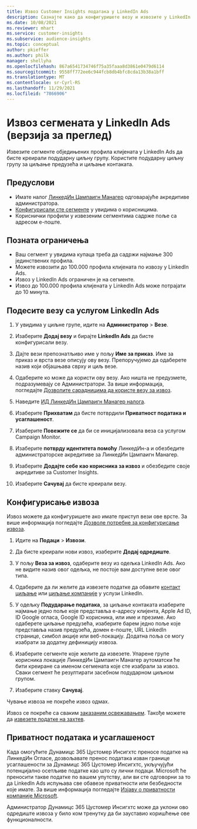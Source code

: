 ```yaml
---
title: Извоз Customer Insights података у LinkedIn Ads
description: Сазнајте како да конфигуришете везу и извозите у LinkedIn Ads.
ms.date: 10/08/2021
ms.reviewer: mhart
ms.service: customer-insights
ms.subservice: audience-insights
ms.topic: conceptual
author: pkieffer
ms.author: philk
manager: shellyha
ms.openlocfilehash: 867a6541734746f75a35faaa8d3861e0479d6114
ms.sourcegitcommit: 9558ff772ee6c944fcb8db4bfc8cda13b38a1bff
ms.translationtype: MT
ms.contentlocale: sr-Cyrl-RS
ms.lasthandoff: 11/29/2021
ms.locfileid: "7866906"
---
```

# <a name="export-segments-to-linkedin-ads-preview"></a>Извоз сегмената у LinkedIn Ads (верзија за преглед)

Извезите сегменте обједињених профила клијената у LinkedIn Ads да бисте креирали подударну циљну групу. Користите подударну циљну групу за циљање предузећа и циљање контаката.

## <a name="prerequisites"></a>Предуслови

-   Имате налог [ЛинкедИн Цампаигн Манагер](https://business.linkedin.com/marketing-solutions/ads) одговарајуће акредитиве администратора.
-   [Конфигурисали сте сегменте](segments.md) у увидима о корисницима.
-   Кориснички профили у извезеним сегментима садрже поље са адресом е-поште.

## <a name="known-limitations"></a>Позната ограничења

- Ваш сегмент у увидима купаца треба да садржи најмање 300 јединствених профила. 
- Можете извозити до 100.000 профила клијената по извозу у LinkedIn Ads.
- Извоз у LinkedIn Ads ограничен је на сегменте.
- Извоз до 100.000 профила клијената у LinkedIn Ads може потрајати до 10 минута. 

## <a name="set-up-the-connection-to-linkedin-ads"></a>Подесите везу са услугом LinkedIn Ads

1. У увидима у циљне групе, идите на **Администратор** > **Везе**.

1. Изаберите **Додај везу** и бирајте **LinkedIn Ads** да бисте конфигурисали везу.

1. Дајте вези препознатљиво име у пољу **Име за приказ**. Име за приказ и врста везе описују ову везу. Препоручујемо да одаберете назив који објашњава сврху и циљ везе.

1. Одаберите ко може да користи ову везу. Ако ништа не предузмете, подразумевају се Администратори. За више информација, погледајте [Дозволите сарадницима да користе везу за извоз](connections.md#allow-contributors-to-use-a-connection-for-exports).

1. Наведите [ИД ЛинкедИн Цампаигн Манагер налога](https://www.linkedin.com/help/lms/answer/a424270).

1. Изаберите **Прихватам** да бисте потврдили **Приватност података и усаглашеност**.

1. Изаберите **Повежите се** да би се иницијализовала веза са услугом Campaign Monitor.

1. Изаберите **потврду идентитета помоћу** ЛинкедИн-а и обезбедите администраторске акредитиве за ЛинкедИн Цампаигн Манагер.

1. Изаберите **Додајте себе као корисника за извоз** и обезбедите своје акредитиве за Customer Insights.

1. Изаберите **Сачувај** да бисте креирали везу.

## <a name="configure-an-export"></a>Конфигурисање извоза

Извоз можете да конфигуришете ако имате приступ вези ове врсте. За више информација погледајте [Дозволе потребне за конфигурисање извоза](export-destinations.md#set-up-a-new-export).

1. Идите на **Подаци** > **Извози**.

1. Да бисте креирали нови извоз, изаберите **Додај одредиште**.

1. У пољу **Веза за извоз**, одаберите везу из одељка LinkedIn Ads. Ако не видите назив овог одељка, не постоје вам доступне везе овог типа.

1. Одаберите да ли желите да извезете податке да обавите [контакт циљање](https://business.linkedin.com/marketing-solutions/ad-targeting/contact-targeting) или [циљање компаније](https://business.linkedin.com/marketing-solutions/ad-targeting/account-targeting) у услузи LinkedIn. 

1. У одељку **Подударање података**, за циљање контаката изаберите најмање једно поље које представља е-адресу клијента, Apple Ad ID, ID Google огласа, Google ID корисника, или име и презиме. Ако одаберете циљање предузећа, изаберите барем једно поље које представља назив предузећа, домен е-поште, URL LinkedIn странице, симбол акције или веб-локацију. Додатна поља се могу изабрати за додатну дефиницију извоза. 

1. Изаберите сегменте које желите да извезете. Упарене групе корисника локације ЛинкедИн Цампаигн Манагер аутоматски ће бити креиране са именом сегмената које сте изабрали за извоз. Сваки сегмент ће резултирати засебном подударном циљном групом. 

1. Изаберите ставку **Сачувај**.

Чување извоза не покреће извоз одмах.

Извоз се покреће са сваким [заказаним освежавањем](system.md#schedule-tab). Такође можете да [извезете податке на захтев](export-destinations.md#run-exports-on-demand). 


## <a name="data-privacy-and-compliance"></a>Приватност података и усаглашеност

Када омогућите Дyнамицс 365 Цустомер Инсигхтс преносе податке на ЛинкедИн Огласе, дозвољавате пренос података изван границе усаглашености за Дyнамицс 365 Цустомер Инсигхтс, укључујући потенцијално осетљиве податке као што су лични подаци. Microsoft ће преносити такве податке по вашем упутству, али ви сте одговорни за то да LinkedIn Ads испуњава све обавезе приватности или безбедности које имате. За више информација погледајте [Изјаву о приватности компаније Microsoft](https://go.microsoft.com/fwlink/?linkid=396732).

Администратор Дyнамицс 365 Цустомер Инсигхтс може да уклони ово одредиште извоза у било ком тренутку да би зауставио коришћење ове функционалности.
